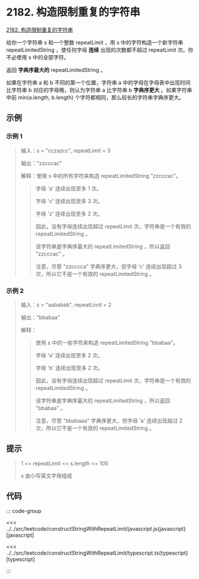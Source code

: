 # 2182. 构造限制重复的字符串

[2182. 构造限制重复的字符串](https://leetcode.cn/problems/construct-string-with-repeat-limit/description/)

给你一个字符串 s 和一个整数 repeatLimit ，用 s 中的字符构造一个新字符串 repeatLimitedString ，使任何字母 **连续** 出现的次数都不超过 repeatLimit 次。你不必使用 s 中的全部字符。

返回 **字典序最大的** repeatLimitedString 。

如果在字符串 a 和 b 不同的第一个位置，字符串 a 中的字母在字母表中出现时间比字符串 b 对应的字母晚，则认为字符串 a 比字符串 b **字典序更大** 。如果字符串中前 min(a.length, b.length) 个字符都相同，那么较长的字符串字典序更大。

## 示例

### 示例 1

> 输入：s = "cczazcc", repeatLimit = 3
>
> 输出："zzcccac"
>
> 解释：使用 s 中的所有字符来构造 repeatLimitedString "zzcccac"。
>
>> 字母 'a' 连续出现至多 1 次。
>>
>> 字母 'c' 连续出现至多 3 次。
>>
>> 字母 'z' 连续出现至多 2 次。
>>
>> 因此，没有字母连续出现超过 repeatLimit 次，字符串是一个有效的 repeatLimitedString 。
>>
>> 该字符串是字典序最大的 repeatLimitedString ，所以返回 "zzcccac" 。
>>
>> 注意，尽管 "zzcccca" 字典序更大，但字母 'c' 连续出现超过 3 次，所以它不是一个有效的 repeatLimitedString 。

### 示例 2

> 输入：s = "aababab", repeatLimit = 2
>
> 输出："bbabaa"
>
> 解释：
>
>> 使用 s 中的一些字符来构造 repeatLimitedString "bbabaa"。
>>
>> 字母 'a' 连续出现至多 2 次。
>>
>> 字母 'b' 连续出现至多 2 次。
>>
>> 因此，没有字母连续出现超过 repeatLimit 次，字符串是一个有效的 repeatLimitedString 。
>>
>> 该字符串是字典序最大的 repeatLimitedString ，所以返回 "bbabaa" 。
>>
>> 注意，尽管 "bbabaaa" 字典序更大，但字母 'a' 连续出现超过 2 次，所以它不是一个有效的 repeatLimitedString 。

## 提示

> 1 <= repeatLimit <= s.length <= 105
>
> s 由小写英文字母组成

## 代码

::: code-group

<<< ../../src/leetcode/constructStringWithRepeatLimit/javascript.js{javascript} [javascript]

<<< ../../src/leetcode/constructStringWithRepeatLimit/typescript.ts{typescript} [typescript]

:::

